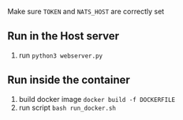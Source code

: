 Make sure `TOKEN` and `NATS_HOST` are correctly set

## Run in the Host server
1. run `python3 webserver.py`

## Run inside the container
1. build docker image `docker build -f DOCKERFILE`
2. run script `bash run_docker.sh`